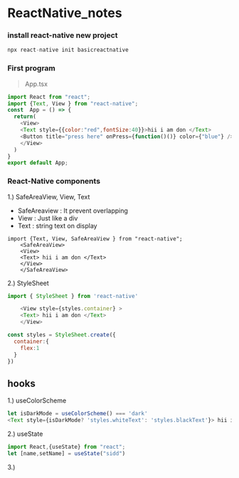 # ReactNative_notes
### install react-native new project
```javascript
npx react-native init basicreactnative
```
### First program
> App.tsx
```javascript
import React from "react";
import {Text, View } from "react-native";
const  App = () => {
  return(
    <View>
    <Text style={{color:"red",fontSize:40}}>hii i am don </Text>
    <Button title="press here" onPress={function()()} color={"blue"} />
    </View>
  )
}
export default App;
```
### React-Native components
1.) SafeAreaView, View, Text
- SafeAreaview : It prevent overlapping
- View : Just like a div
- Text : string text on display
```javscript
import {Text, View, SafeAreaView } from "react-native";
    <SafeAreaView>
    <View>
    <Text> hii i am don </Text>
    </View>
    </SafeAreaView>
```
2.) StyleSheet
```javascript
import { StyleSheet } from 'react-native'

    <View style={styles.container} >
    <Text> hii i am don </Text>
    </View>

const styles = StyleSheet.create({
  container:{
    flex:1
  }
})
```


## hooks
1.) useColorScheme
```javascript
let isDarkMode = useColorScheme() === 'dark'
<Text style={isDarkMode? 'styles.whiteText': 'styles.blackText'}> hii i am don </Text>
```

2.) useState
```javascript
import React,{useState} from "react";
let [name,setName] = useState("sidd")
```

3.) 

